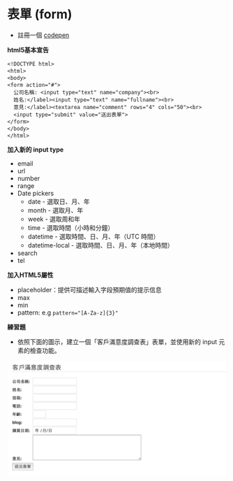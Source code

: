 # 表單 (form)

* 註冊一個 [codepen](https://codepen.io/)

**html5基本宣告**

```
<!DOCTYPE html>
<html>
<body>
<form action="#">
  公司名稱: <input type="text" name="company"><br>
  姓名:</label><input type="text" name="fullname"><br>
  意見:</label><textarea name="comment" rows="4" cols="50"><br>
  <input type="submit" value="送出表單">
</form>
</body>
</html>
```

**加入新的 input type**

* email
* url
* number
* range
* Date pickers
  * date - 選取日、月、年
  * month - 選取月、年
  * week - 選取周和年
  * time - 選取時間（小時和分鐘）
  * datetime - 選取時間、日、月、年（UTC 時間）
  * datetime-local - 選取時間、日、月、年（本地時間）
* search
* tel

**加入HTML5屬性**

* placeholder：提供可描述輸入字段預期值的提示信息
* max
* min
* pattern: e.g `pattern="[A-Za-z]{3}"`

**練習題**

* 依照下面的圖示，建立一個「客戶滿意度調查表」表單，並使用新的 input 元素的檢查功能。

![](./assets/form.png)

<!--
<form action="#">
  <fieldset>
    <legend>客戶滿意度調查表</legend>
    <label>公司名稱:</label><input type="text" name="company"><br>
    <label>姓名:</label><input type="text" name="fullname"><br>
    <label>信箱:</label><input type="email" name="email"><br>
    <label>電話:</label><input type="tel" name="tel"><br>
    <label>年齡:</label><input type="number" name="age" min="1" max="100" ><br>
    <label>blog:</label><input type="url" name="url"><br>
    <label>購買日期:</label><input type="date" name="date"><br>
    <label>意見:</label><textarea name="comment" rows="4" cols="50"></textarea><br>
    <input type="submit" value="送出表單">
  </fieldset>
</form>
-->

<!--
body {
  padding: 20px;
}
label{
  width:70px;
}
-->
